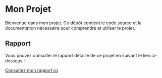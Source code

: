 # Mon Projet

Bienvenue dans mon projet. Ce dépôt contient le code source et la documentation nécessaire pour comprendre et utiliser le projet.

## Rapport

Vous pouvez consulter le rapport détaillé de ce projet en suivant le lien ci-dessous :

[Consultez mon rapport ici](https://github.com/NohaylaA/SD_Tp3/blob/master/Anoada_Nohayla_Tp3.pdf)

